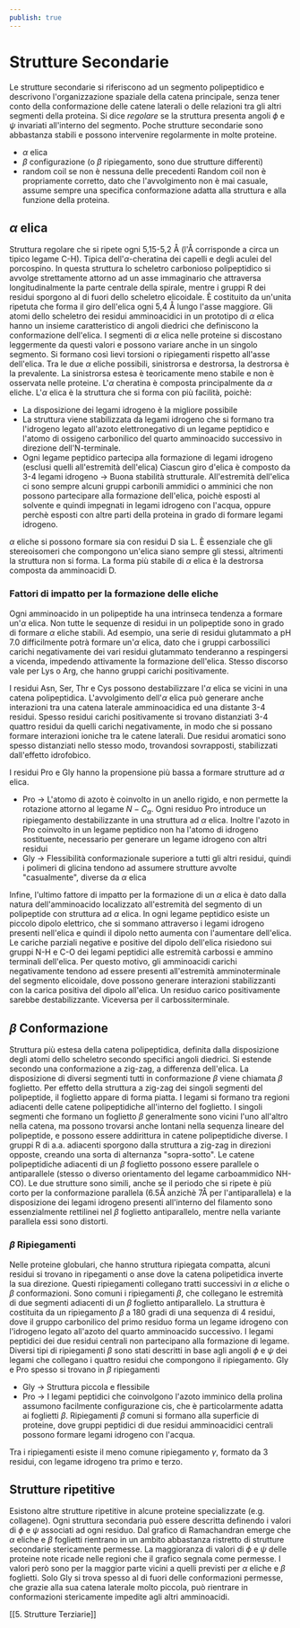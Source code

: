 ```yaml
---
publish: true
---
```

# Strutture Secondarie
Le strutture secondarie si riferiscono ad un segmento polipeptidico e descrivono l'organizzazione spaziale della catena principale, senza tener conto della conformazione delle catene laterali o delle relazioni tra gli altri segmenti della proteina.
Si dice *regolare* se la struttura presenta angoli $\phi$ e $\psi$ invariati all'interno del segmento.
Poche strutture secondarie sono abbastanza stabili e possono intervenire regolarmente in molte proteine.

- $\alpha$ elica
- $\beta$ configurazione (o $\beta$ ripiegamento, sono due strutture differenti)
- random coil se non è nessuna delle precedenti
Random coil non è propriamente corretto, dato che l'avvolgimento non è mai casuale, assume sempre una specifica conformazione adatta alla struttura e alla funzione della proteina.


## $\alpha$ elica
Struttura regolare che si ripete ogni 5,15-5,2 Å (l'Å corrisponde a circa un tipico legame C-H).
Tipica dell'$\alpha$-cheratina dei capelli e degli aculei del porcospino.
In questa struttura lo scheletro carbonioso polipeptidico si avvolge strettamente attorno ad un asse immaginario che attraversa longitudinalmente la parte centrale della spirale, mentre i gruppi R dei residui sporgono al di fuori dello scheletro elicoidale.
È costituito da un'unita ripetuta che forma il giro dell'elica ogni 5,4 Å lungo l'asse maggiore.
Gli atomi dello scheletro dei residui amminoacidici in un prototipo di $\alpha$ elica hanno un insieme caratteristico di angoli diedrici che definiscono la conformazione dell'elica.
I segmenti di $\alpha$ elica nelle proteine si discostano leggermente da questi valori e possono variare anche in un singolo segmento. Si formano così lievi torsioni o ripiegamenti rispetto all'asse dell'elica.
Tra le due $\alpha$ eliche possibili, sinistrorsa e destrorsa, la destrorsa è la prevalente.
La sinistrorsa estesa è teoricamente meno stabile e non è osservata nelle proteine.
L'$\alpha$ cheratina è composta principalmente da $\alpha$ eliche.
L'$\alpha$ elica è la struttura che si forma con più facilità, poichè:
- La disposizione dei legami idrogeno è la migliore possibile
- La struttura viene stabilizzata da legami idrogeno che si formano tra l'idrogeno legato all'azoto elettronegativo di un legame peptidico e l'atomo di ossigeno carbonilico del quarto amminoacido successivo in direzione dell'N-terminale.
- Ogni legame peptidico partecipa alla formazione di legami idrogeno (esclusi quelli all'estremità dell'elica)
Ciascun giro d'elica è composto da 3-4 legami idrogeno -> Buona stabilità strutturale.
All'estremità dell'elica ci sono sempre alcuni gruppi carbonili ammidici o amminici che non possono partecipare alla formazione dell'elica, poichè esposti al solvente e quindi impegnati in legami idrogeno con l'acqua, oppure perchè esposti con altre parti della proteina in grado di formare legami idrogeno.

$\alpha$ eliche si possono formare sia con residui D sia L. È essenziale che gli stereoisomeri che compongono un'elica siano sempre gli stessi, altrimenti la struttura non si forma.
La forma più stabile di $\alpha$ elica è la destrorsa composta da amminoacidi D.

### Fattori di impatto per la formazione delle eliche
Ogni amminoacido in un polipeptide ha una intrinseca tendenza a formare un'$\alpha$ elica. Non tutte le sequenze di residui in un polipeptide sono in grado di formare $\alpha$ eliche stabili.
Ad esempio, una serie di residui glutammato a pH 7.0 difficilmente potrà formare un'$\alpha$ elica, dato che i gruppi carbossilici carichi negativamente dei vari residui glutammato tenderanno a respingersi a vicenda, impedendo attivamente la formazione dell'elica. Stesso discorso vale per Lys o Arg, che hanno gruppi carichi positivamente.

I residui Asn, Ser, Thr e Cys possono destabilizzare l'$\alpha$ elica se vicini in una catena polipeptidica.
L'avvolgimento dell'$\alpha$ elica può generare anche interazioni tra una catena laterale amminoacidica ed una distante 3-4 residui.
Spesso residui carichi positivamente si trovano distanziati 3-4 quattro residui da quelli carichi negativamente, in modo che si possano formare interazioni ioniche tra le catene laterali.
Due residui aromatici sono spesso distanziati nello stesso modo, trovandosi sovrapposti, stabilizzati dall'effetto idrofobico.

I residui Pro e Gly hanno la propensione più bassa a formare strutture ad $\alpha$ elica.
- Pro -> L'atomo di azoto è coinvolto in un anello rigido, e non permette la rotazione attorno al legame $N-C_\alpha$. Ogni residuo Pro introduce un ripiegamento destabilizzante in una struttura ad $\alpha$ elica. Inoltre l'azoto in Pro coinvolto in un legame peptidico non ha l'atomo di idrogeno sostituente, necessario per generare un legame idrogeno con altri residui
- Gly -> Flessibilità conformazionale superiore a tutti gli altri residui, quindi i polimeri di glicina tendono ad assumere strutture avvolte "casualmente", diverse da $\alpha$ elica

Infine, l'ultimo fattore di impatto per la formazione di un $\alpha$ elica è dato dalla natura dell'amminoacido localizzato all'estremità del segmento di un polipeptide con struttura ad $\alpha$ elica.
In ogni legame peptidico esiste un piccolo dipolo elettrico, che si sommano attraverso i legami idrogeno presenti nell'elica e quindi il dipolo netto aumenta con l'aumentare dell'elica.
Le cariche parziali negative e positive del dipolo dell'elica risiedono sui gruppi N-H e C-O dei legami peptidici alle estremità carbossi e ammino terminali dell'elica.
Per questo motivo, gli amminoacidi carichi negativamente tendono ad essere presenti all'estremità amminoterminale del segmento elicoidale, dove possono generare interazioni stabilizzanti con la carica positiva del dipolo all'elica. Un residuo carico positivamente sarebbe destabilizzante. Viceversa per il carbossiterminale.

## $\beta$ Conformazione
Struttura più estesa della catena polipeptidica, definita dalla disposizione degli atomi dello scheletro secondo specifici angoli diedrici. Si estende secondo una conformazione a zig-zag, a differenza dell'elica.
La disposizione di diversi segmenti tutti in conformazione $\beta$ viene chiamata $\beta$ foglietto.
Per effetto della struttura a zig-zag dei singoli segmenti del polipeptide, il foglietto appare di forma piatta.
I legami si formano tra regioni adiacenti delle catene polipeptidiche all'interno del foglietto.
I singoli segmenti che formano un foglietto $\beta$ generalmente sono vicini l'uno all'altro nella catena, ma possono trovarsi anche lontani nella sequenza lineare del polipeptide, e possono essere addirittura in catene polipeptidiche diverse.
I gruppi R di a.a. adiacenti sporgono dalla struttura a zig-zag in direzioni opposte, creando una sorta di alternanza "sopra-sotto".
Le catene polipeptidiche adiacenti di un $\beta$ foglietto possono essere parallele o antiparallele (stesso o diverso orientamento del legame carboammidico NH-CO). Le due strutture sono simili, anche se il periodo che si ripete è più corto per la conformazione parallela (6.5Å anzichè 7Å per l'antiparallela) e la disposizione dei legami idrogeno presenti all'interno del filamento sono essenzialmente rettilinei nel $\beta$ foglietto antiparallelo, mentre nella variante parallela essi sono distorti.

### $\beta$ Ripiegamenti
Nelle proteine globulari, che hanno struttura ripiegata compatta, alcuni residui si trovano in ripegamenti o anse dove la catena polipetidica inverte la sua direzione.
Questi ripiegamenti collegano tratti successivi in $\alpha$ eliche o $\beta$ conformazioni. 
Sono comuni i ripiegamenti $\beta$, che collegano le estremità di due segmenti adiacenti di un $\beta$ foglietto antiparallelo.
La struttura è costituita da un ripiegamento $\beta$ a 180 gradi di una sequenza di 4 residui, dove il gruppo carbonilico del primo residuo forma un legame idrogeno con l'idrogeno legato all'azoto del quarto amminoacido successivo. I legami peptidici dei due residui centrali non partecipano alla formazione di legame.
Diversi tipi di ripiegamenti $\beta$ sono stati descritti in base agli angoli $\phi$ e $\psi$ dei legami che collegano i quattro residui che compongono il ripiegamento.
Gly e Pro spesso si trovano in $\beta$ ripiegamenti
- Gly -> Struttura piccola e flessibile
- Pro -> I legami peptidici che coinvolgono l'azoto imminico della prolina assumono facilmente configurazione cis, che è particolarmente adatta ai foglietti $\beta$.
Ripiegamenti $\beta$ comuni si formano alla superficie di proteine, dove gruppi peptidici di due residui amminoacidici centrali possono formare legami idrogeno con l'acqua.

Tra i ripiegamenti esiste il meno comune ripiegamento $\gamma$, formato da 3 residui, con legame idrogeno tra primo e terzo.

## Strutture ripetitive
Esistono altre strutture ripetitive in alcune proteine specializzate (e.g. collagene).
Ogni struttura secondaria può essere descritta definendo i valori di $\phi$ e $\psi$ associati ad ogni residuo. Dal grafico di Ramachandran emerge che $\alpha$ eliche e $\beta$ foglietti rientrano in un ambito abbastanza ristretto di strutture secondarie stericamente permesse.
La maggioranza di valori di $\phi$ e $\psi$ delle proteine note ricade nelle regioni che il grafico segnala come permesse. I valori però sono per la maggior parte vicini a quelli previsti per $\alpha$ eliche e $\beta$ foglietti.
Solo Gly si trova spesso al di fuori delle conformazioni permesse, che grazie alla sua catena laterale molto piccola, può rientrare in conformazioni stericamente impedite agli altri amminoacidi.

[[5. Strutture Terziarie]]